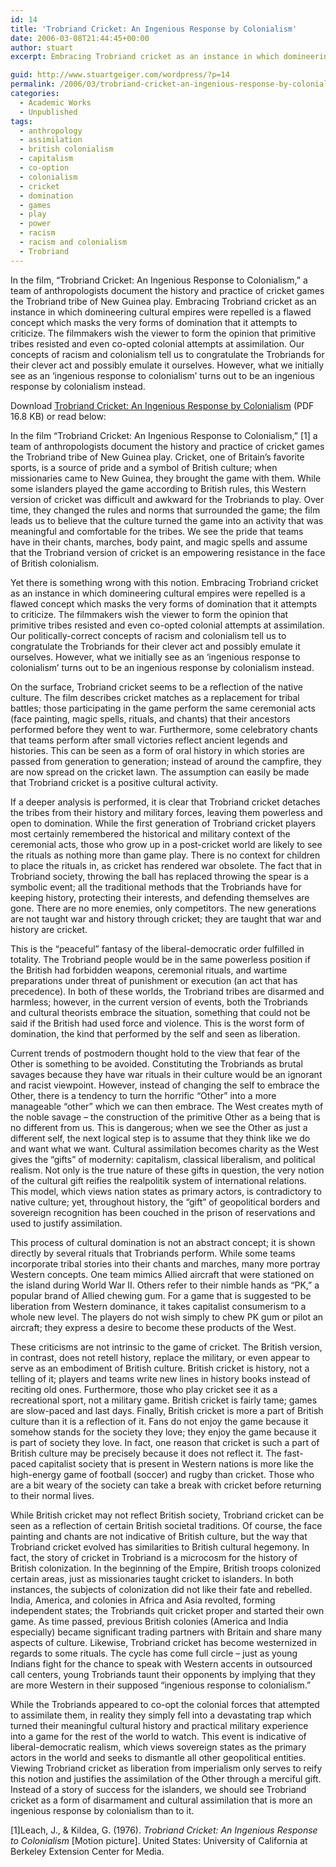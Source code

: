 ```yaml
---
id: 14
title: 'Trobriand Cricket: An Ingenious Response by Colonialism'
date: 2006-03-08T21:44:45+00:00
author: stuart
excerpt: Embracing Trobriand cricket as an instance in which domineering cultural empires were repelled is a flawed concept which masks the very forms of domination that it attempts to criticize.

guid: http://www.stuartgeiger.com/wordpress/?p=14
permalink: /2006/03/trobriand-cricket-an-ingenious-response-by-colonialism/
categories:
  - Academic Works
  - Unpublished
tags:
  - anthropology
  - assimilation
  - british colonialism
  - capitalism
  - co-option
  - colonialism
  - cricket
  - domination
  - games
  - play
  - power
  - racism
  - racism and colonialism
  - Trobriand
---
```

In the film, “Trobriand Cricket: An Ingenious Response to Colonialism,” a team of anthropologists document the history and practice of cricket games the Trobriand tribe of New Guinea play. Embracing Trobriand cricket as an instance in which domineering cultural empires were repelled is a flawed concept which masks the very forms of domination that it attempts to criticize. The filmmakers wish the viewer to form the opinion that primitive tribes resisted and even co-opted colonial attempts at assimilation. Our concepts of racism and colonialism tell us to congratulate the Trobriands for their clever act and possibly emulate it ourselves. However, what we initially see as an ‘ingenious response to colonialism’ turns out to be an ingenious response by colonialism instead.

Download [Trobriand Cricket: An Ingenious Response by Colonialism](http://www.stuartgeiger.com/portfolio/papers/trobriand.pdf) (PDF 16.8 KB) or read below:

<!--more-->

In the film “Trobriand Cricket: An Ingenious Response to Colonialism,” [1] a team of anthropologists document the history and practice of cricket games the Trobriand tribe of New Guinea play. Cricket, one of Britain’s favorite sports, is a source of pride and a symbol of British culture; when missionaries came to New Guinea, they brought the game with them. While some islanders played the game according to British rules, this Western version of cricket was difficult and awkward for the Trobriands to play. Over time, they changed the rules and norms that surrounded the game; the film leads us to believe that the culture turned the game into an activity that was meaningful and comfortable for the tribes. We see the pride that teams have in their chants, marches, body paint, and magic spells and assume that the Trobriand version of cricket is an empowering resistance in the face of British colonialism.

Yet there is something wrong with this notion. Embracing Trobriand cricket as an instance in which domineering cultural empires were repelled is a flawed concept which masks the very forms of domination that it attempts to criticize. The filmmakers wish the viewer to form the opinion that primitive tribes resisted and even co-opted colonial attempts at assimilation. Our politically-correct concepts of racism and colonialism tell us to congratulate the Trobriands for their clever act and possibly emulate it ourselves. However, what we initially see as an ‘ingenious response to colonialism’ turns out to be an ingenious response by colonialism instead.

On the surface, Trobriand cricket seems to be a reflection of the native culture. The film describes cricket matches as a replacement for tribal battles; those participating in the game perform the same ceremonial acts (face painting, magic spells, rituals, and chants) that their ancestors performed before they went to war. Furthermore, some celebratory chants that teams perform after small victories reflect ancient legends and histories. This can be seen as a form of oral history in which stories are passed from generation to generation; instead of around the campfire, they are now spread on the cricket lawn. The assumption can easily be made that Trobriand cricket is a positive cultural activity.

If a deeper analysis is performed, it is clear that Trobriand cricket detaches the tribes from their history and military forces, leaving them powerless and open to domination. While the first generation of Trobriand cricket players most certainly remembered the historical and military context of the ceremonial acts, those who grow up in a post-cricket world are likely to see the rituals as nothing more than game play. There is no context for children to place the rituals in, as cricket has rendered war obsolete. The fact that in Trobriand society, throwing the ball has replaced throwing the spear is a symbolic event; all the traditional methods that the Trobriands have for keeping history, protecting their interests, and defending themselves are gone. There are no more enemies, only competitors. The new generations are not taught war and history through cricket; they are taught that war and history are cricket.

This is the “peaceful” fantasy of the liberal-democratic order fulfilled in totality. The Trobriand people would be in the same powerless position if the British had forbidden weapons, ceremonial rituals, and wartime preparations under threat of punishment or execution (an act that has precedence). In both of these worlds, the Trobriand tribes are disarmed and harmless; however, in the current version of events, both the Trobriands and cultural theorists embrace the situation, something that could not be said if the British had used force and violence. This is the worst form of domination, the kind that performed by the self and seen as liberation.

Current trends of postmodern thought hold to the view that fear of the Other is something to be avoided. Constituting the Trobriands as brutal savages because they have war rituals in their culture would be an ignorant and racist viewpoint. However, instead of changing the self to embrace the Other, there is a tendency to turn the horrific “Other” into a more manageable “other” which we can then embrace. The West creates myth of the noble savage – the construction of the primitive Other as a being that is no different from us. This is dangerous; when we see the Other as just a different self, the next logical step is to assume that they think like we do and want what we want. Cultural assimilation becomes charity as the West gives the “gifts” of modernity: capitalism, classical liberalism, and political realism. Not only is the true nature of these gifts in question, the very notion of the cultural gift reifies the realpolitik system of international relations. This model, which views nation states as primary actors, is contradictory to native culture; yet, throughout history, the “gift” of geopolitical borders and sovereign recognition has been couched in the prison of reservations and used to justify assimilation.

This process of cultural domination is not an abstract concept; it is shown directly by several rituals that Trobriands perform. While some teams incorporate tribal stories into their chants and marches, many more portray Western concepts. One team mimics Allied aircraft that were stationed on the island during World War II. Others refer to their nimble hands as “PK,” a popular brand of Allied chewing gum. For a game that is suggested to be liberation from Western dominance, it takes capitalist consumerism to a whole new level. The players do not wish simply to chew PK gum or pilot an aircraft; they express a desire to become these products of the West.

These criticisms are not intrinsic to the game of cricket. The British version, in contrast, does not retell history, replace the military, or even appear to serve as an embodiment of British culture. British cricket is history, not a telling of it; players and teams write new lines in history books instead of reciting old ones. Furthermore, those who play cricket see it as a recreational sport, not a military game. British cricket is fairly tame; games are slow-paced and last days. Finally, British cricket is more a part of British culture than it is a reflection of it. Fans do not enjoy the game because it somehow stands for the society they love; they enjoy the game because it is part of society they love. In fact, one reason that cricket is such a part of British culture may be precisely because it does not reflect it. The fast-paced capitalist society that is present in Western nations is more like the high-energy game of football (soccer) and rugby than cricket. Those who are a bit weary of the society can take a break with cricket before returning to their normal lives.

While British cricket may not reflect British society, Trobriand cricket can be seen as a reflection of certain British societal traditions. Of course, the face painting and chants are not indicative of British culture, but the way that Trobriand cricket evolved has similarities to British cultural hegemony. In fact, the story of cricket in Trobriand is a microcosm for the history of British colonization. In the beginning of the Empire, British troops colonized certain areas, just as missionaries taught cricket to islanders. In both instances, the subjects of colonization did not like their fate and rebelled. India, America, and colonies in Africa and Asia revolted, forming independent states; the Trobriands quit cricket proper and started their own game. As time passed, previous British colonies (America and India especially) became significant trading partners with Britain and share many aspects of culture. Likewise, Trobriand cricket has become westernized in regards to some rituals. The cycle has come full circle – just as young Indians fight for the chance to speak with Western accents in outsourced call centers, young Trobriands taunt their opponents by implying that they are more Western in their supposed “ingenious response to colonialism.”

While the Trobriands appeared to co-opt the colonial forces that attempted to assimilate them, in reality they simply fell into a devastating trap which turned their meaningful cultural history and practical military experience into a game for the rest of the world to watch. This event is indicative of liberal-democratic realism, which views sovereign states as the primary actors in the world and seeks to dismantle all other geopolitical entities. Viewing Trobriand cricket as liberation from imperialism only serves to reify this notion and justifies the assimilation of the Other through a merciful gift. Instead of a story of success for the islanders, we should see Trobriand cricket as a form of disarmament and cultural assimilation that is more an ingenious response by colonialism than to it.

[1]<span class="bibtext">Leach, J., & Kildea, G. (1976). <em>Trobriand Cricket: An Ingenious</em> <em>Response to Colonialism</em> [Motion picture]. United States: University of California at Berkeley Extension Center for Media. </span>